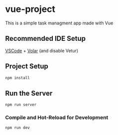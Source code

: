 # vue-project

This is a simple task managment app made with Vue

## Recommended IDE Setup

[VSCode](https://code.visualstudio.com/) + [Volar](https://marketplace.visualstudio.com/items?itemName=Vue.volar) (and disable Vetur)

## Project Setup

```sh
npm install
```

## Run the Server

```sh
npm run server
```

### Compile and Hot-Reload for Development

```sh
npm run dev
```

